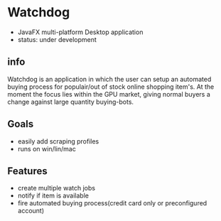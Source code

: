# Watchdog
- JavaFX multi-platform Desktop application
- status: under development

## info
Watchdog is an application in which the user can setup an automated buying process for populair/out of stock online shopping item's. At the moment the focus lies within the GPU market, giving normal buyers a change against large quantity buying-bots.

## Goals
- easily add scraping profiles
- runs on win/lin/mac


## Features
- create multiple watch jobs
- notify if item is available
- fire automated buying process(credit card only or preconfigured account)
